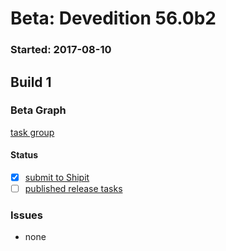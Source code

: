 # Beta: Devedition 56.0b2

### Started: 2017-08-10

## Build 1

### Beta Graph
[task group](https://tools.taskcluster.net/push-inspector/#/h9_65qCOTWioXxgO-wI9fw)


#### Status
- [x] [submit to Shipit](https://wiki.mozilla.org/Release:Release_Automation_on_Mercurial:Starting_a_Release#Submit_to_Ship_It)
- [ ] [published release tasks](../how-tos/relpro.md#4-publish-release)

### Issues
- none



